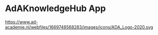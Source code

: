 # AdAKnowledgeHub App
https://www.ad-academie.nl/webfiles/1669748568283/images/icons/ADA_Logo-2020.svg
